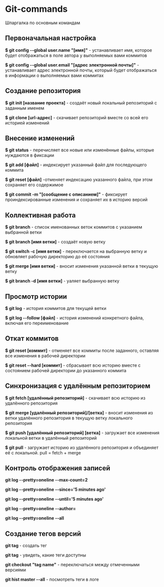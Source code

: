 # Git-commands
Шпаргалка по основным командам

## Первоначальная настройка

**$ git config --global user.name "[имя]"** - устанавливает имя, которое будет отображаться в поле автора у выполняемых вами коммитов

**$ git config --global user.email "[адрес электронной почты]"** - устанавливает адрес электронной почты, который будет отображаться в информации о выполняемых вами коммитах

## Создание репозитория

**$ git init [название проекта]** - cоздаёт новый локальный репозиторий с заданным именем

**$ git clone [url-адрес]** - cкачивает репозиторий вместе со всей его историей изменений

## Внесение изменений

**$ git status** - перечисляет все новые или изменённые файлы, которые нуждаются в фиксации

**$ git add [файл]** - индексирует указанный файл для последующего коммита

**$ git reset [файл]** -отменяет индексацию указанного файла, при этом сохраняет его содержимое

**$ git commit -m "[сообщение с описанием]"** - фиксирует проиндексированные изменения и сохраняет их в историю версий

## Коллективная работа

**$ git branch** - cписок именованных веток коммитов с указанием выбранной ветки

**$ git branch [имя ветки]** - cоздаёт новую ветку

**$ git switch -c [имя ветки]** - переключается на выбранную ветку и обновляет рабочую директорию до её состояния

**$ git merge [имя ветки]** - вносит изменения указанной ветки в текущую ветку

**$ git branch -d [имя ветки]** - уаляет выбранную ветку

## Просмотр истории

**$ git log** - история коммитов для текущей ветки

**$ git log --follow [файл]** - история изменений конкретного файла, включая его переименование

## Откат коммитов

**$ git reset [коммит]** - отменяет все коммиты после заданного, оставляя все изменения в рабочей директории

**$ git reset --hard [коммит]** - сбрасывает всю историю вместе с состоянием рабочей директории до указанного коммита

## Синхронизация с удалённым репозиторием

**$ git fetch [удалённый репозиторий]** - cкачивает всю историю из удалённого репозитория

**$ git merge [удалённый репозиторий]/[ветка]** - вносит изменения из ветки удалённого репозитория в текущую ветку локального репозитория

**$ git push [удалённый репозиторий] [ветка]** - загружает все изменения локальной ветки в удалённый репозиторий

**$ git pull** - загружает историю из удалённого репозитория и объединяет её с локальной. pull = fetch + merge

## Контроль отображения записей

**git log --pretty=oneline --max-count=2**

**git log --pretty=oneline --since='5 minutes ago'**

**git log --pretty=oneline --until='5 minutes ago'**

**git log --pretty=oneline --author=<your name>**

**git log --pretty=oneline --all**

## Создание тегов версий

**git tag <tag name>** - создать тег

**git tag** - увидеть, какие теги доступны

**git checkout "tag name"** - переключаться между отмеченными версиями

**git hist master --all** - посмотреть теги в логе

